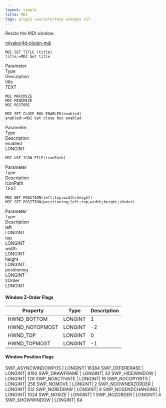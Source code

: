 ```yaml
---
layout: simple
title: MDI
tags: plugin userinterface windows v17
---
```


Resize the MDI window.

<!--more-->

[miyako/4d-plugin-mdi](https://github.com/miyako/4d-plugin-mdi/)

```
MDI SET TITLE (title)
title:=MDI Get title
```

<div class="grid">
  <div class="syntax-th cell cell--2">Parameter</div>
  <div class="syntax-th cell cell--2">Type</div>
  <div class="syntax-th cell cell--8">Description</div>
  <div class="syntax-td cell cell--2">title</div>
  <div class="syntax-td cell cell--2">TEXT</div>           
</div>

```
MDI MAXIMIZE
MDI MINIMIZE
MDI RESTORE
```

```
MDI SET CLOSE BOX ENABLED(enabled)
enabled:=MDI Get close box enabled
```

<div class="grid">
  <div class="syntax-th cell cell--2">Parameter</div>
  <div class="syntax-th cell cell--2">Type</div>
  <div class="syntax-th cell cell--8">Description</div>
  <div class="syntax-td cell cell--2">enabled</div>
  <div class="syntax-td cell cell--2">LONGINT</div>           
</div>

```
MDI USE ICON FILE(iconPath)
```

<div class="grid">
  <div class="syntax-th cell cell--2">Parameter</div>
  <div class="syntax-th cell cell--2">Type</div>
  <div class="syntax-th cell cell--8">Description</div>
  <div class="syntax-td cell cell--2">iconPath</div>
  <div class="syntax-td cell cell--2">TEXT</div>           
</div>

```
MDI GET POSITION(left;top;width;height)
MDI SET POSITION(positioning;left;top;width;height;zOrder)
```

<div class="grid">
  <div class="syntax-th cell cell--2">Parameter</div>
  <div class="syntax-th cell cell--2">Type</div>
  <div class="syntax-th cell cell--8">Description</div>
  <div class="syntax-td cell cell--2">left</div>
  <div class="syntax-td cell cell--2">LONGINT</div>  
  <div class="syntax-td cell cell--2">top</div>
  <div class="syntax-td cell cell--2">LONGINT</div>  
  <div class="syntax-td cell cell--2">width</div>
  <div class="syntax-td cell cell--2">LONGINT</div>  
  <div class="syntax-td cell cell--2">height</div>
  <div class="syntax-td cell cell--2">LONGINT</div>  
  <div class="syntax-td cell cell--2">positioning</div>
  <div class="syntax-td cell cell--2">LONGINT</div>  
  <div class="syntax-td cell cell--2">zOrder</div>
  <div class="syntax-td cell cell--2">LONGINT</div>    
</div>


#### Window Z-Order Flags

Property|Type|Description
------------|------|----
HWND_BOTTOM | LONGINT| 1
HWND_NOTOPMOST | LONGINT|  -2
HWND_TOP | LONGINT| 0
HWND_TOPMOST | LONGINT|  -1

#### Window Position Flags

SWP_ASYNCWINDOWPOS | LONGINT|  16384
SWP_DEFERERASE | LONGINT|  8192
SWP_DRAWFRAME | LONGINT|  32
SWP_HIDEWINDOW | LONGINT|  128
SWP_NOACTIVATE | LONGINT|  16
SWP_NOCOPYBITS | LONGINT|  256
SWP_NOMOVE | LONGINT|  2
SWP_NOOWNERZORDER | LONGINT|  512
SWP_NOREDRAW | LONGINT|  8
SWP_NOSENDCHANGING | LONGINT|  1024
SWP_NOSIZE | LONGINT|  1
SWP_NOZORDER | LONGINT|  4
SWP_SHOWWINDOW | LONGINT|  64
